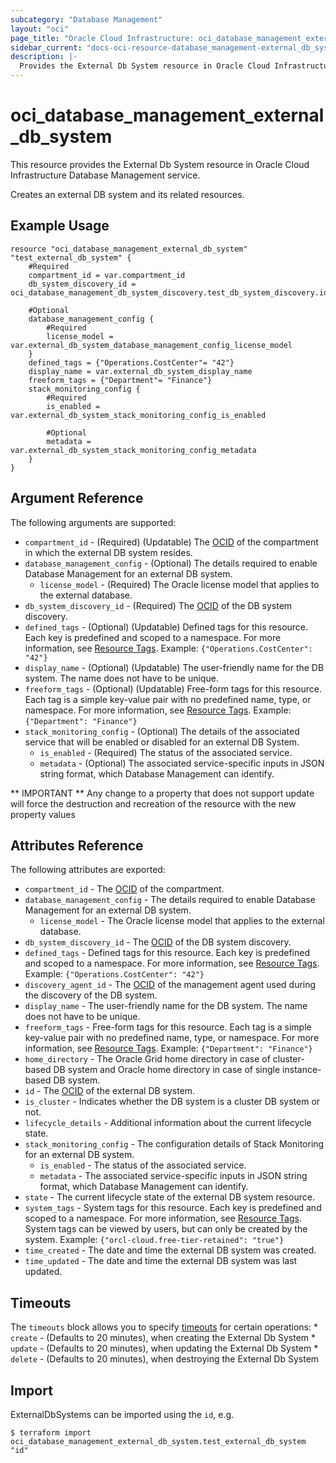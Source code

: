 ```yaml
---
subcategory: "Database Management"
layout: "oci"
page_title: "Oracle Cloud Infrastructure: oci_database_management_external_db_system"
sidebar_current: "docs-oci-resource-database_management-external_db_system"
description: |-
  Provides the External Db System resource in Oracle Cloud Infrastructure Database Management service
---
```


# oci_database_management_external_db_system
This resource provides the External Db System resource in Oracle Cloud Infrastructure Database Management service.

Creates an external DB system and its related resources.


## Example Usage

```hcl
resource "oci_database_management_external_db_system" "test_external_db_system" {
	#Required
	compartment_id = var.compartment_id
	db_system_discovery_id = oci_database_management_db_system_discovery.test_db_system_discovery.id

	#Optional
	database_management_config {
		#Required
		license_model = var.external_db_system_database_management_config_license_model
	}
	defined_tags = {"Operations.CostCenter"= "42"}
	display_name = var.external_db_system_display_name
	freeform_tags = {"Department"= "Finance"}
	stack_monitoring_config {
		#Required
		is_enabled = var.external_db_system_stack_monitoring_config_is_enabled

		#Optional
		metadata = var.external_db_system_stack_monitoring_config_metadata
	}
}
```

## Argument Reference

The following arguments are supported:

* `compartment_id` - (Required) (Updatable) The [OCID](https://docs.cloud.oracle.com/iaas/Content/General/Concepts/identifiers.htm) of the compartment in which the external DB system resides.
* `database_management_config` - (Optional) The details required to enable Database Management for an external DB system.
	* `license_model` - (Required) The Oracle license model that applies to the external database. 
* `db_system_discovery_id` - (Required) The [OCID](https://docs.cloud.oracle.com/iaas/Content/General/Concepts/identifiers.htm) of the DB system discovery.
* `defined_tags` - (Optional) (Updatable) Defined tags for this resource. Each key is predefined and scoped to a namespace. For more information, see [Resource Tags](https://docs.cloud.oracle.com/iaas/Content/General/Concepts/resourcetags.htm). Example: `{"Operations.CostCenter": "42"}` 
* `display_name` - (Optional) (Updatable) The user-friendly name for the DB system. The name does not have to be unique.
* `freeform_tags` - (Optional) (Updatable) Free-form tags for this resource. Each tag is a simple key-value pair with no predefined name, type, or namespace. For more information, see [Resource Tags](https://docs.cloud.oracle.com/iaas/Content/General/Concepts/resourcetags.htm). Example: `{"Department": "Finance"}` 
* `stack_monitoring_config` - (Optional) The details of the associated service that will be enabled or disabled for an external DB System.
	* `is_enabled` - (Required) The status of the associated service.
	* `metadata` - (Optional) The associated service-specific inputs in JSON string format, which Database Management can identify.


** IMPORTANT **
Any change to a property that does not support update will force the destruction and recreation of the resource with the new property values

## Attributes Reference

The following attributes are exported:

* `compartment_id` - The [OCID](https://docs.cloud.oracle.com/iaas/Content/General/Concepts/identifiers.htm) of the compartment.
* `database_management_config` - The details required to enable Database Management for an external DB system.
	* `license_model` - The Oracle license model that applies to the external database. 
* `db_system_discovery_id` - The [OCID](https://docs.cloud.oracle.com/iaas/Content/General/Concepts/identifiers.htm) of the DB system discovery.
* `defined_tags` - Defined tags for this resource. Each key is predefined and scoped to a namespace. For more information, see [Resource Tags](https://docs.cloud.oracle.com/iaas/Content/General/Concepts/resourcetags.htm). Example: `{"Operations.CostCenter": "42"}` 
* `discovery_agent_id` - The [OCID](https://docs.cloud.oracle.com/iaas/Content/General/Concepts/identifiers.htm) of the management agent used during the discovery of the DB system.
* `display_name` - The user-friendly name for the DB system. The name does not have to be unique.
* `freeform_tags` - Free-form tags for this resource. Each tag is a simple key-value pair with no predefined name, type, or namespace. For more information, see [Resource Tags](https://docs.cloud.oracle.com/iaas/Content/General/Concepts/resourcetags.htm). Example: `{"Department": "Finance"}` 
* `home_directory` - The Oracle Grid home directory in case of cluster-based DB system and Oracle home directory in case of single instance-based DB system. 
* `id` - The [OCID](https://docs.cloud.oracle.com/iaas/Content/General/Concepts/identifiers.htm) of the external DB system.
* `is_cluster` - Indicates whether the DB system is a cluster DB system or not.
* `lifecycle_details` - Additional information about the current lifecycle state.
* `stack_monitoring_config` - The configuration details of Stack Monitoring for an external DB system.
	* `is_enabled` - The status of the associated service.
	* `metadata` - The associated service-specific inputs in JSON string format, which Database Management can identify.
* `state` - The current lifecycle state of the external DB system resource.
* `system_tags` - System tags for this resource. Each key is predefined and scoped to a namespace. For more information, see [Resource Tags](https://docs.cloud.oracle.com/iaas/Content/General/Concepts/resourcetags.htm). System tags can be viewed by users, but can only be created by the system.  Example: `{"orcl-cloud.free-tier-retained": "true"}` 
* `time_created` - The date and time the external DB system was created.
* `time_updated` - The date and time the external DB system was last updated.

## Timeouts

The `timeouts` block allows you to specify [timeouts](https://registry.terraform.io/providers/oracle/oci/latest/docs/guides/changing_timeouts) for certain operations:
	* `create` - (Defaults to 20 minutes), when creating the External Db System
	* `update` - (Defaults to 20 minutes), when updating the External Db System
	* `delete` - (Defaults to 20 minutes), when destroying the External Db System


## Import

ExternalDbSystems can be imported using the `id`, e.g.

```
$ terraform import oci_database_management_external_db_system.test_external_db_system "id"
```

